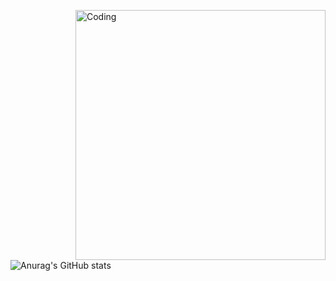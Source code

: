 <img align="right" alt="Coding" width="400" src="https://i.pinimg.com/564x/a6/05/17/a60517008de1965134016f8e33a2354b.jpg"> ![Anurag's GitHub stats](https://github-readme-stats.vercel.app/api?username=JessePinkaman&theme=cobalt&show_icons=true)
